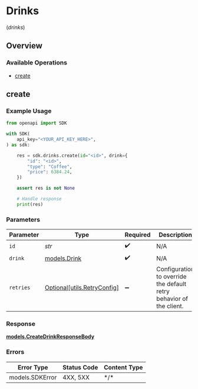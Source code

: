 # Drinks
(*drinks*)

## Overview

### Available Operations

* [create](#create)

## create

### Example Usage

```python
from openapi import SDK

with SDK(
    api_key="<YOUR_API_KEY_HERE>",
) as sdk:

    res = sdk.drinks.create(id="<id>", drink={
        "id": "<id>",
        "type": "Coffee",
        "price": 6384.24,
    })

    assert res is not None

    # Handle response
    print(res)

```

### Parameters

| Parameter                                                           | Type                                                                | Required                                                            | Description                                                         |
| ------------------------------------------------------------------- | ------------------------------------------------------------------- | ------------------------------------------------------------------- | ------------------------------------------------------------------- |
| `id`                                                                | *str*                                                               | :heavy_check_mark:                                                  | N/A                                                                 |
| `drink`                                                             | [models.Drink](../../models/drink.md)                               | :heavy_check_mark:                                                  | N/A                                                                 |
| `retries`                                                           | [Optional[utils.RetryConfig]](../../models/utils/retryconfig.md)    | :heavy_minus_sign:                                                  | Configuration to override the default retry behavior of the client. |

### Response

**[models.CreateDrinkResponseBody](../../models/createdrinkresponsebody.md)**

### Errors

| Error Type      | Status Code     | Content Type    |
| --------------- | --------------- | --------------- |
| models.SDKError | 4XX, 5XX        | \*/\*           |
